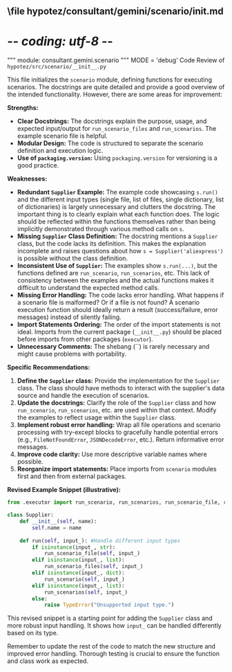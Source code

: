 ## \file hypotez/consultant/gemini/scenario/__init__.md
# -*- coding: utf-8 -*-

""" module: consultant.gemini.scenario """
MODE = 'debug'
Code Review of `hypotez/src/scenario/__init__.py`

This file initializes the `scenario` module, defining functions for executing scenarios.  The docstrings are quite detailed and provide a good overview of the intended functionality.  However, there are some areas for improvement:

**Strengths:**

* **Clear Docstrings:**  The docstrings explain the purpose, usage, and expected input/output for `run_scenario_files` and `run_scenarios`.  The example scenario file is helpful.
* **Modular Design:** The code is structured to separate the scenario definition and execution logic.
* **Use of `packaging.version`:** Using `packaging.version` for versioning is a good practice.

**Weaknesses:**

* **Redundant `Supplier` Example:** The example code showcasing `s.run()` and the different input types (single file, list of files, single dictionary, list of dictionaries) is largely unnecessary and clutters the docstring. The important thing is to clearly explain what each function does. The logic should be reflected within the functions themselves rather than being implicitly demonstrated through various method calls on `s`.
* **Missing `Supplier` Class Definition:** The docstring mentions a `Supplier` class, but the code lacks its definition. This makes the explanation incomplete and raises questions about how `s = Supplier('aliexpress')` is possible without the class definition.
* **Inconsistent Use of `Supplier`:** The examples show `s.run(...)`, but the functions defined are `run_scenario`, `run_scenarios`, etc.  This lack of consistency between the examples and the actual functions makes it difficult to understand the expected method calls.
* **Missing Error Handling:**  The code lacks error handling. What happens if a scenario file is malformed? Or if a file is not found?  A scenario execution function should ideally return a result (success/failure, error messages) instead of silently failing.
* **Import Statements Ordering:** The order of the import statements is not ideal. Imports from the current package (`__init__.py`) should be placed before imports from other packages (`executor`).
* **Unnecessary Comments:** The shebang (``) is rarely necessary and might cause problems with portability.


**Specific Recommendations:**

1. **Define the `Supplier` class:** Provide the implementation for the `Supplier` class.  The class should have methods to interact with the supplier's data source and handle the execution of scenarios.
2. **Update the docstrings:** Clarify the role of the `Supplier` class and how `run_scenario`, `run_scenarios`, etc. are used within that context. Modify the examples to reflect usage within the `Supplier` class.
3. **Implement robust error handling:** Wrap all file operations and scenario processing with try-except blocks to gracefully handle potential errors (e.g., `FileNotFoundError`, `JSONDecodeError`, etc.).  Return informative error messages.
4. **Improve code clarity:**  Use more descriptive variable names where possible.
5. **Reorganize import statements:**  Place imports from `scenario` modules first and then from external packages.


**Revised Example Snippet (illustrative):**

```python
from .executor import run_scenario, run_scenarios, run_scenario_file, run_scenario_files

class Supplier:
    def __init__(self, name):
        self.name = name
    
    def run(self, input_): #Handle different input types
        if isinstance(input_, str):
            run_scenario_file(self, input_)
        elif isinstance(input_, list):
            run_scenario_files(self, input_)
        elif isinstance(input_, dict):
            run_scenario(self, input_)
        elif isinstance(input_, list):
            run_scenarios(self, input_)
        else:
            raise TypeError("Unsupported input type.")
```

This revised snippet is a starting point for adding the `Supplier` class and more robust input handling.  It shows how `input_` can be handled differently based on its type.

Remember to update the rest of the code to match the new structure and improved error handling.  Thorough testing is crucial to ensure the function and class work as expected.
